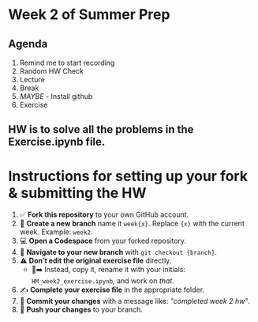 # Week 2 of Summer Prep

## Agenda
1. Remind me to start recording
2. Random HW Check
3. Lecture
4. Break
5. *MAYBE* - Install github
6. Exercise 

## HW is to solve all the problems in the Exercise.ipynb file.

# Instructions for setting up your fork & submitting the HW

1. ✅ **Fork this repository** to your own GitHub account.
2. 🌿 **Create a new branch** name it `week{x}`. Replace `{x}` with the current week. Example: `week2`.
3. 💻 **Open a Codespace** from your forked repository.
4. 🔀 **Navigate to your new branch** with `git checkout {branch}`.
5. ⚠️ **Don’t edit the original exercise file** directly.  
    * 📄➡️ Instead, copy it, rename it with your initials: `HM_week2_exercise.ipynb`, and work on *that*.
6. ✍️ **Complete your exercise file** in the appropriate folder.
7. 📝 **Commit your changes** with a message like: *"completed week 2 hw"*.
8. 🚀 **Push your changes** to your branch.
